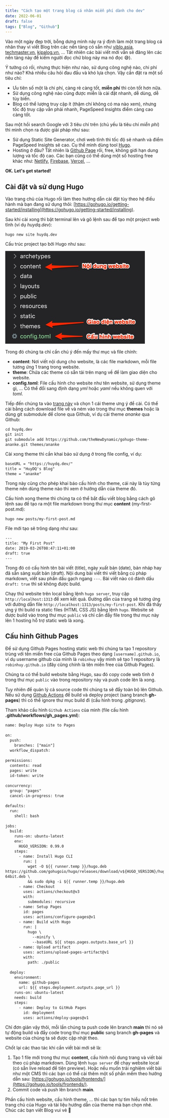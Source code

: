 ```yaml
---
title: "Cách tạo một trang blog cá nhân miễn phí dành cho dev"
date: 2022-06-01
draft: false
tags: ["Blog", "Github"]
---
```


Vào một ngày đẹp trời, bỗng dưng mình nảy ra ý định làm một trang blog cá nhân thay vì viết Blog trên các nền tảng có sẵn như [viblo.asia](https://viblo.asia/newest), [techmaster.vn](https://techmaster.vn/posts), [kipalog.vn](https://kipalog.com/), ... Tất nhiên các bài viết mới vẫn sẽ đăng lên các nền tảng này để kiếm người đọc chứ blog này ma nó đọc 😅).

Ý tưởng có rồi, nhưng thực hiện như nào, sử dụng công nghệ nào, chi phí như nào? Khá nhiều câu hỏi đau đầu và khó lựa chọn. Vậy cần đặt ra một số tiêu chí:

- Ưu tiên số một là chi phí, càng rẻ càng tốt, **miễn phí** thì còn tốt hơn nữa.
- Sử dụng công nghệ nào cũng được miễn là cài đặt nhanh, dễ dùng, dễ tùy biến.
- Blog có thể lượng truy cập ít (thậm chí không có ma nào xem), nhưng tốc độ truy cập vẫn phải nhanh, PageSpeed Insights điểm càng cao càng tốt.

Sau một hồi search Google với 3 tiêu chí trên (chủ yếu là tiêu chí _miễn phí_) thì mình chọn ra được giải pháp như sau:

- Sử dụng Static Site Generator, chơi web tĩnh thì tốc độ sẽ nhanh và điểm PageSpeed Insights sẽ cao. Cụ thể mình dùng tool [Hugo](https://gohugo.io/).
- Hosting ở đâu? Tất nhiên là [Github Page](https://pages.github.com/) rồi, free, không giới hạn dung lượng và tốc độ cao. Các bạn cũng có thể dùng một số hosting free khác như: [Netlify](https://www.netlify.com/), [Firebase](https://firebase.google.com/), [Vercel](https://vercel.com/), ...

**OK. Let's get started!**

## Cài đặt và sử dụng Hugo

Vào trang chủ của Hugo rồi làm theo hướng dẫn cài đặt tùy theo hệ điều hành mà bạn đang sử dụng thôi: [https://gohugo.io/getting-started/installing](https://gohugo.io/getting-started/installing).

Sau khi cài xong thì bật terminal lên và gõ lệnh sau để tạo một project web tĩnh (ví dụ _huydq.dev_):

```
hugo new site huydq.dev
```

Cấu trúc project tạo bởi Hugo như sau:

![gitlab bug](/images/hugo-project.jpg)

Trong đó chúng ta chỉ cần chú ý đến mấy thư mục và file chính:

- **content**: Nơi viết nội dung cho website, là các file markdown, mỗi file tương ứng 1 trang trong website.
- **theme**: Chứa các theme có sẵn tải trên mạng về để làm giao diện cho website.
- **config.toml**: File cấu hình cho website như tên website, sử dụng theme gì, ... Có thể đổi sang định dạng _yml_ hoặc _yaml_ nếu không quen với _toml_.

Tiếp đến chúng ta vào [trang này](https://themes.gohugo.io/) và chọn 1 cái theme ưng ý để cài.
Có thể cài bằng cách download file về và ném vào trong thư mục **themes** hoặc là dùng git submodule để clone qua Github, ví dụ cài theme _ananke_ qua Github:

```
cd huydq.dev
git init
git submodule add https://github.com/theNewDynamic/gohugo-theme-ananke.git themes/ananke

```

Cài xong theme thì cần khai báo sử dụng ở trong file config, ví dụ:

```
baseURL = "https://huydq.dev/"
title = "HuyDQ's Blog"
theme = "ananke"
```

Trong này cũng cho phép khai báo cấu hình cho theme, cái này là tùy từng theme nên dùng theme nào thì xem ở hướng dẫn của theme đó.

Cấu hình xong theme thì chúng ta có thể bắt đầu viết blog bằng cách gõ lệnh sau để tạo ra một file markdown trong thư mục **content** (my-first-post.md):

```
hugo new posts/my-first-post.md
```

File mới tạo sẽ trông dạng như sau:

```
---
title: "My First Post"
date: 2019-03-26T08:47:11+01:00
draft: true
---
```

Trong đó có cấu hình tên bài viết (title), ngày xuất bản (date), bản nháp hay đã sẵn sàng xuất bản (draft). Nội dung bài viết thì viết bằng cú pháp markdown, viết sau phần dấu gạch ngang `---`. Bài viết nào có đánh dấu `draft: true` thì sẽ không được build.

Chạy thử website trên local bằng lệnh `hugo server`, truy cập `http://localhost:1313` để xem kết quả.
Đường dẫn của trang sẽ tương ứng với đường dẫn file `http://localhost:1313/posts/my-first-post`.
Khi đã thấy ưng ý thì build ra static files (HTML CSS JS) bằng lệnh `hugo`. Website sẽ được build vào trong thư mục `public` và chỉ cần đẩy file trong thư mục này lên 1 hosting hỗ trợ static web là xong.

## Cấu hình Github Pages

Để sử dụng Github Pages hosting static web thì chúng ta tạo 1 repository trùng với tên miền free của Github Pages theo dạng `[username].github.io`, ví dụ username github của mình là `robinhuy` vậy mình sẽ tạo 1 repository là `robinhuy.github.io` (đây cũng chính là tên miền free của Github Pages).

Chúng ta có thể build website bằng Hugo, sau đó copy code web tĩnh ở trong thư mục `public` vào trong repository này và push code lên là xong.

Tuy nhiên để quản lý cả source code thì chúng ta sẽ đẩy toàn bộ lên Github. Nếu sử dụng [Github Actions](https://github.com/features/actions) để build và deploy project (sang branch **gh-pages**) thì có thể ignore thư mục build đi (cấu hình trong *.gitignore*).

Tham khảo cấu hình `Github Actions` của mình (file cấu hình **.github/workflows/gh_pages.yml**):

```
name: Deploy Hugo site to Pages

on:
  push:
    branches: ["main"]
  workflow_dispatch:

permissions:
  contents: read
  pages: write
  id-token: write

concurrency:
  group: "pages"
  cancel-in-progress: true

defaults:
  run:
    shell: bash

jobs:
  build:
    runs-on: ubuntu-latest
    env:
      HUGO_VERSION: 0.99.0
    steps:
      - name: Install Hugo CLI
        run: |
          wget -O ${{ runner.temp }}/hugo.deb https://github.com/gohugoio/hugo/releases/download/v${HUGO_VERSION}/hugo_extended_${HUGO_VERSION}_Linux-64bit.deb \
          && sudo dpkg -i ${{ runner.temp }}/hugo.deb
      - name: Checkout
        uses: actions/checkout@v3
        with:
          submodules: recursive
      - name: Setup Pages
        id: pages
        uses: actions/configure-pages@v1
      - name: Build with Hugo
        run: |
          hugo \
            --minify \
            --baseURL ${{ steps.pages.outputs.base_url }}
      - name: Upload artifact
        uses: actions/upload-pages-artifact@v1
        with:
          path: ./public

  deploy:
    environment:
      name: github-pages
      url: ${{ steps.deployment.outputs.page_url }}
    runs-on: ubuntu-latest
    needs: build
    steps:
      - name: Deploy to GitHub Pages
        id: deployment
        uses: actions/deploy-pages@v1
```

Chỉ đơn giản vậy thôi, mỗi lần chúng ta push code lên branch **main** thì nó sẽ tự động build và đẩy code trong thư mục **public** sang branch **gh-pages** và website của chúng ta sẽ được cập nhật theo.

Chốt lại các thao tác khi cần viết bài mới sẽ là:

1. Tạo 1 file mới trong thư mục **content**, cấu hình nội dung trang và viết bài theo cú pháp markdown. Dùng lệnh `hugo server` để chạy website local (có sẵn live reload để tiện preview). Hoặc nếu muốn trải nghiệm viết bài như một CMS thì các bạn có thể cài thêm một số phần mềm theo hướng dẫn sau: [https://gohugo.io/tools/frontends/](https://gohugo.io/tools/frontends/).
2. Commit code và push lên branch **main**.

Phần cấu hình website, cấu hình theme, ... thì các bạn tự tìm hiểu nốt trên trang chủ của Hugo và tài liệu hướng dẫn của theme mà bạn chọn nhé. Chúc các bạn viết Blog vui vẻ 😬
